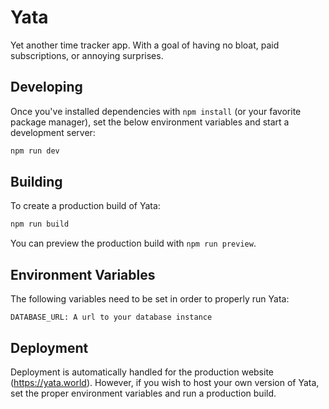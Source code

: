 # Yata

Yet another time tracker app. With a goal of having no bloat, paid subscriptions, or annoying surprises.

## Developing

Once you've installed dependencies with `npm install` (or your favorite package manager), set the below environment variables and start a development server:

```bash
npm run dev
```

## Building

To create a production build of Yata:

```bash
npm run build
```

You can preview the production build with `npm run preview`.

## Environment Variables
The following variables need to be set in order to properly run Yata:
```
DATABASE_URL: A url to your database instance
```

## Deployment

Deployment is automatically handled for the production website (https://yata.world).
However, if you wish to host your own version of Yata, set the proper environment variables
and run a production build.